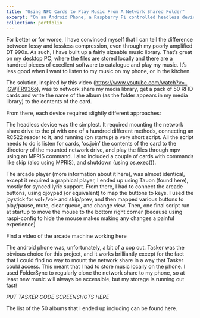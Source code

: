 ```yaml
---
title: "Using NFC Cards to Play Music From A Network Shared Folder"
excerpt: "On an Android Phone, a Raspberry Pi controlled headless device, and a Raspberry Pi controlled arcade cabinet.<br/><br/><img src='/images/NFC.png'>"
collection: portfolio
---
```


For better or for worse, I have convinced myself that I can tell the difference between lossy and lossless compression, even through my poorly amplified DT 990s. As such, I have built up a fairly sizeable music library. That’s great on my desktop PC, where the files are stored locally and there are a hundred pieces of excellent software to catalogue and play my music. It’s less good when I want to listen to my music on my phone, or in the kitchen.

The solution, inspired by this video (https://www.youtube.com/watch?v=-jGWjFR936o), was to network share my media library, get a pack of 50 RFID cards and write the name of the album (as the folder appears in my media library) to the contents of the card.

From there, each device required slightly different approaches:

The headless device was the simplest. It required mounting the network share drive to the pi with one of a hundred different methods, connecting an RC522 reader to it, and running (on startup) a very short script. All the script needs to do is listen for cards, ‘os.join’ the contents of the card to the directory of the mounted network drive, and play the files through mpv using an MPRIS command. I also included a couple of cards with commands like skip (also using MPRIS), and shutdown (using os.exec()).

The arcade player (more information about it here), was almost identical, except it required a graphical player, I ended up using Tauon (found here), mostly for synced lyric support. From there, I had to connect the arcade buttons, using qjoypad (or equivalent) to map the buttons to keys. I used the joystick for vol+/vol- and skip/prev, and then mapped various buttons to play/pause, mute, clear queue, and change view.  Then, one final script run at startup to move the mouse to the bottom right corner (because using raspi-config to hide the mouse makes making any changes a painful experience)

Find a video of the arcade machine working here

The android phone was, unfortunately, a bit of a cop out. Tasker was the obvious choice for this project, and it works brilliantly except for the fact that I could find no way to mount the network share in a way that Tasker could access. This meant that I had to store music locally on the phone. I used FolderSync to regularly clone the network share to my phone, so at least new music will always be accessible, but my storage is running out fast!

*PUT TASKER CODE SCREENSHOTS HERE*

The list of the 50 albums that I ended up including can be found here. 

